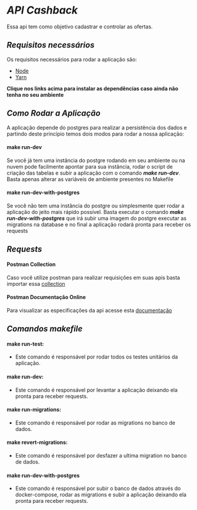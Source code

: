 # *API Cashback*
Essa api tem como objetivo cadastrar e controlar as ofertas.

## *Requisitos necessários*
Os requisitos necessários para rodar a aplicação são: 

* [Node](https://nodejs.org/en/download/)
* [Yarn](https://classic.yarnpkg.com/en/docs/install/)

**Clique nos links acima para instalar as dependências caso ainda não tenha no seu ambiente**

## *Como Rodar a Aplicação*

A aplicação depende do postgres para realizar a persistência dos dados e partindo deste princípio temos dois modos para rodar a nossa aplicação: 

#### make run-dev
Se você já tem uma instância do postgre rodando em seu ambiente ou na nuvem pode facilmente apontar para sua instância, rodar o script de criação das tabelas e subir a aplicação com o comando ***make run-dev***. Basta apenas alterar as variáveis de ambiente presentes no Makefile

#### make run-dev-with-postgres
Se você não tem uma instância do postgre ou simplesmente quer rodar a aplicação do jeito mais rápido possível. Basta executar o comando ***make run-dev-with-postgres*** que irá subir uma imagem do postgre executar as migrations na database e no final a aplicação rodará pronta para receber os requests

## *Requests*

#### Postman Collection
Caso você utilize postman para realizar requisições em suas apis basta importar essa [collection](https://www.getpostman.com/collections/90c64ac07d91be188379)

#### Postman Documentação Online
Para visualizar as especificações da api acesse esta [documentação](https://documenter.getpostman.com/view/3412449/TVza9tcn)

## *Comandos makefile*

####  make run-test:
* Este comando é responsável por rodar todos os testes unitários da aplicação.

####  make run-dev:
* Este comando é responsável por levantar a aplicação deixando ela pronta para receber requests.

####  make run-migrations:
* Este comando é responsável por rodar as migrations no banco de dados.

####  make revert-migrations:
* Este comando é responsável por desfazer a ultima migration no banco de dados.

####  make run-dev-with-postgres
* Este comando é responsável por subir o banco de dados através do docker-compose, rodar as migrations e subir a aplicação deixando ela pronta para receber requests.